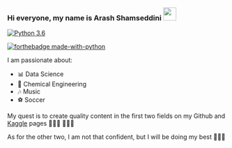 ### Hi everyone, my name is Arash Shamseddini <img src="https://raw.githubusercontent.com/MartinHeinz/MartinHeinz/master/wave.gif" width="30px">

[![Python 3.6](https://img.shields.io/badge/python-3.6-blue.svg)](https://www.python.org/downloads/release/python-360/)

[![forthebadge made-with-python](http://ForTheBadge.com/images/badges/made-with-python.svg)](https://www.python.org/)


I am passionate about:

- 📊 Data Science
- 📐 Chemical Engineering
- 🎶 Music
- ⚽ Soccer

My quest is to create quality content in the first two fields on my Github and [Kaggle](https://www.kaggle.com/arashshamseddini) pages 💪💪💪 🚀🚀🚀

As for the other two, I am not that confident, but I will be doing my best 🤞🤞🤞
